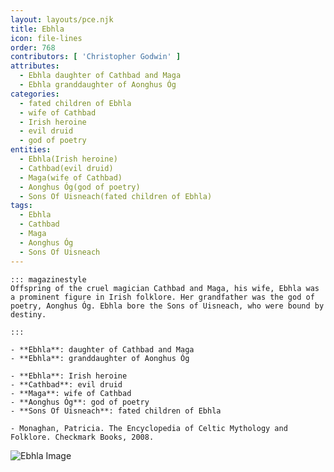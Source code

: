 ```yaml
---
layout: layouts/pce.njk
title: Ebhla
icon: file-lines
order: 768
contributors: [ 'Christopher Godwin' ]
attributes:
  - Ebhla daughter of Cathbad and Maga
  - Ebhla granddaughter of Aonghus Óg
categories:
  - fated children of Ebhla
  - wife of Cathbad
  - Irish heroine
  - evil druid
  - god of poetry
entities:
  - Ebhla(Irish heroine)
  - Cathbad(evil druid)
  - Maga(wife of Cathbad)
  - Aonghus Óg(god of poetry)
  - Sons Of Uisneach(fated children of Ebhla)
tags:
  - Ebhla
  - Cathbad
  - Maga
  - Aonghus Óg
  - Sons Of Uisneach
---
```

``` tab [group1:Info]
::: magazinestyle
Offspring of the cruel magician Cathbad and Maga, his wife, Ebhla was a prominent figure in Irish folklore. Her grandfather was the god of poetry, Aonghus Óg. Ebhla bore the Sons of Uisneach, who were bound by destiny.

:::
```
``` tab [group1:Attributes]
- **Ebhla**: daughter of Cathbad and Maga
- **Ebhla**: granddaughter of Aonghus Óg
```
``` tab [group1:Entities]
- **Ebhla**: Irish heroine
- **Cathbad**: evil druid
- **Maga**: wife of Cathbad
- **Aonghus Óg**: god of poetry
- **Sons Of Uisneach**: fated children of Ebhla
```
``` tab [group1:Sources]
- Monaghan, Patricia. The Encyclopedia of Celtic Mythology and Folklore. Checkmark Books, 2008.
```
![Ebhla Image]([None])
